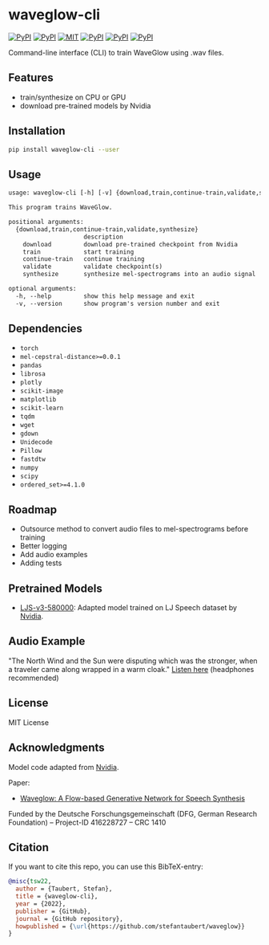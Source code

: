 # waveglow-cli

[![PyPI](https://img.shields.io/pypi/v/waveglow-cli.svg)](https://pypi.python.org/pypi/waveglow-cli)
[![PyPI](https://img.shields.io/pypi/pyversions/waveglow-cli.svg)](https://pypi.python.org/pypi/waveglow-cli)
[![MIT](https://img.shields.io/github/license/stefantaubert/waveglow.svg)](https://github.com/stefantaubert/waveglow/blob/main/LICENSE)
[![PyPI](https://img.shields.io/pypi/wheel/waveglow-cli.svg)](https://pypi.python.org/pypi/waveglow-cli)
[![PyPI](https://img.shields.io/pypi/implementation/waveglow-cli.svg)](https://pypi.python.org/pypi/waveglow-cli)
[![PyPI](https://img.shields.io/github/commits-since/stefantaubert/waveglow/latest/master.svg)](https://pypi.python.org/pypi/waveglow-cli)

Command-line interface (CLI) to train WaveGlow using .wav files.

## Features

- train/synthesize on CPU or GPU
- download pre-trained models by Nvidia

## Installation

```sh
pip install waveglow-cli --user
```

## Usage

```txt
usage: waveglow-cli [-h] [-v] {download,train,continue-train,validate,synthesize} ...

This program trains WaveGlow.

positional arguments:
  {download,train,continue-train,validate,synthesize}
                     description
    download         download pre-trained checkpoint from Nvidia
    train            start training
    continue-train   continue training
    validate         validate checkpoint(s)
    synthesize       synthesize mel-spectrograms into an audio signal

optional arguments:
  -h, --help         show this help message and exit
  -v, --version      show program's version number and exit
```

## Dependencies

- `torch`
- `mel-cepstral-distance>=0.0.1`
- `pandas`
- `librosa`
- `plotly`
- `scikit-image`
- `matplotlib`
- `scikit-learn`
- `tqdm`
- `wget`
- `gdown`
- `Unidecode`
- `Pillow`
- `fastdtw`
- `numpy`
- `scipy`
- `ordered_set>=4.1.0`

## Roadmap

- Outsource method to convert audio files to mel-spectrograms before training
- Better logging
- Add audio examples
- Adding tests

## Pretrained Models

- [LJS-v3-580000](https://tuc.cloud/index.php/s/yBRaWz5oHrFwigf): Adapted model trained on LJ Speech dataset by [Nvidia](https://api.ngc.nvidia.com/v2/models/nvidia/waveglow_ljs_256channels/versions/3/files/waveglow_256channels_ljs_v3.pt).

## Audio Example

"The North Wind and the Sun were disputing which was the stronger, when a traveler came along wrapped in a warm cloak." [Listen here](https://tuc.cloud/index.php/s/gzaYDNKinHw6GCz) (headphones recommended)

## License

MIT License

## Acknowledgments

Model code adapted from [Nvidia](https://github.com/NVIDIA/waveglow).

Paper:
- [Waveglow: A Flow-based Generative Network for Speech Synthesis](https://ieeexplore.ieee.org/document/8683143)

Funded by the Deutsche Forschungsgemeinschaft (DFG, German Research Foundation) – Project-ID 416228727 – CRC 1410

## Citation

If you want to cite this repo, you can use this BibTeX-entry:

```bibtex
@misc{tsw22,
  author = {Taubert, Stefan},
  title = {waveglow-cli},
  year = {2022},
  publisher = {GitHub},
  journal = {GitHub repository},
  howpublished = {\url{https://github.com/stefantaubert/waveglow}}
}
```
